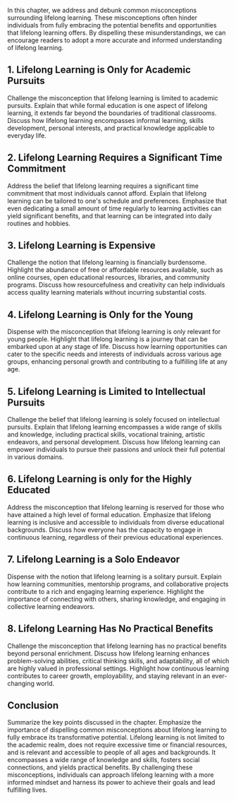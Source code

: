 
In this chapter, we address and debunk common misconceptions surrounding lifelong learning. These misconceptions often hinder individuals from fully embracing the potential benefits and opportunities that lifelong learning offers. By dispelling these misunderstandings, we can encourage readers to adopt a more accurate and informed understanding of lifelong learning.

## 1\. Lifelong Learning is Only for Academic Pursuits

Challenge the misconception that lifelong learning is limited to academic pursuits. Explain that while formal education is one aspect of lifelong learning, it extends far beyond the boundaries of traditional classrooms. Discuss how lifelong learning encompasses informal learning, skills development, personal interests, and practical knowledge applicable to everyday life.

## 2\. Lifelong Learning Requires a Significant Time Commitment

Address the belief that lifelong learning requires a significant time commitment that most individuals cannot afford. Explain that lifelong learning can be tailored to one's schedule and preferences. Emphasize that even dedicating a small amount of time regularly to learning activities can yield significant benefits, and that learning can be integrated into daily routines and hobbies.

## 3\. Lifelong Learning is Expensive

Challenge the notion that lifelong learning is financially burdensome. Highlight the abundance of free or affordable resources available, such as online courses, open educational resources, libraries, and community programs. Discuss how resourcefulness and creativity can help individuals access quality learning materials without incurring substantial costs.

## 4\. Lifelong Learning is Only for the Young

Dispense with the misconception that lifelong learning is only relevant for young people. Highlight that lifelong learning is a journey that can be embarked upon at any stage of life. Discuss how learning opportunities can cater to the specific needs and interests of individuals across various age groups, enhancing personal growth and contributing to a fulfilling life at any age.

## 5\. Lifelong Learning is Limited to Intellectual Pursuits

Challenge the belief that lifelong learning is solely focused on intellectual pursuits. Explain that lifelong learning encompasses a wide range of skills and knowledge, including practical skills, vocational training, artistic endeavors, and personal development. Discuss how lifelong learning can empower individuals to pursue their passions and unlock their full potential in various domains.

## 6\. Lifelong Learning is only for the Highly Educated

Address the misconception that lifelong learning is reserved for those who have attained a high level of formal education. Emphasize that lifelong learning is inclusive and accessible to individuals from diverse educational backgrounds. Discuss how everyone has the capacity to engage in continuous learning, regardless of their previous educational experiences.

## 7\. Lifelong Learning is a Solo Endeavor

Dispense with the notion that lifelong learning is a solitary pursuit. Explain how learning communities, mentorship programs, and collaborative projects contribute to a rich and engaging learning experience. Highlight the importance of connecting with others, sharing knowledge, and engaging in collective learning endeavors.

## 8\. Lifelong Learning Has No Practical Benefits

Challenge the misconception that lifelong learning has no practical benefits beyond personal enrichment. Discuss how lifelong learning enhances problem-solving abilities, critical thinking skills, and adaptability, all of which are highly valued in professional settings. Highlight how continuous learning contributes to career growth, employability, and staying relevant in an ever-changing world.

## Conclusion

Summarize the key points discussed in the chapter. Emphasize the importance of dispelling common misconceptions about lifelong learning to fully embrace its transformative potential. Lifelong learning is not limited to the academic realm, does not require excessive time or financial resources, and is relevant and accessible to people of all ages and backgrounds. It encompasses a wide range of knowledge and skills, fosters social connections, and yields practical benefits. By challenging these misconceptions, individuals can approach lifelong learning with a more informed mindset and harness its power to achieve their goals and lead fulfilling lives.
